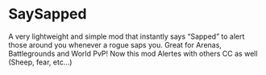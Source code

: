 # SaySapped

A very lightweight and simple mod that instantly says “Sapped” to alert those around you whenever a rogue saps you. Great for Arenas, Battlegrounds and World PvP! Now this mod Alertes with others CC as well (Sheep, fear, etc…)
